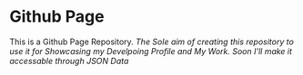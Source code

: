 # Github Page

This is a Github Page Repository. *The Sole aim of creating this repository to use it for Showcasing my Develpoing Profile and My Work. Soon I'll make it accessable through JSON Data*

